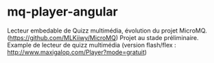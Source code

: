 mq-player-angular
=================

Lecteur embedable de Quizz multimédia, évolution du projet MicroMQ. (https://github.com/MLKiiwy/MicroMQ)
Projet au stade préliminaire.
Example de lecteur de quizz multimédia (version flash/flex : http://www.maxigalop.com/Player?mode=gratuit)

